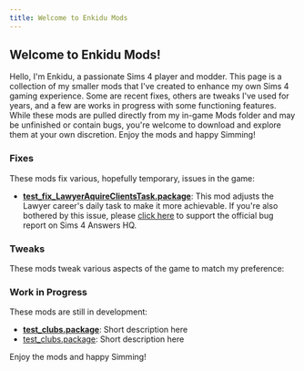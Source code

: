 ```yaml
---
title: Welcome to Enkidu Mods
---
```


## Welcome to Enkidu Mods! ##
Hello, I'm Enkidu, a passionate Sims 4 player and modder. This page is a collection of my smaller mods that I've created to enhance my own Sims 4 gaming experience. Some are recent fixes, others are tweaks I've used for years, and a few are works in progress with some functioning features. While these mods are pulled directly from my in-game Mods folder and may be unfinished or contain bugs, you're welcome to download and explore them at your own discretion. Enjoy the mods and happy Simming!

### Fixes ###

These mods fix various, hopefully temporary, issues in the game:

- [**test_fix_LawyerAquireClientsTask.package**](/mods/packages/test_fix_LawyerAquireClientsTask.package): This mod adjusts the Lawyer career's daily task to make it more achievable. If you're also bothered by this issue, please [click here](https://answers.ea.com/t5/General-Discussion/Is-there-a-benefit-to-representing-clients-in-the-lawyer-career/m-p/9718368/highlight/true#M39348) to support the official bug report on Sims 4 Answers HQ.


### Tweaks ###

These mods tweak various aspects of the game to match my preference:

### Work in Progress ###

These mods are still in development:

- [**test_clubs.package**](/mods/test_clubs): Short description here
- [test_clubs.package](./mods/test_clubs): Short description here

Enjoy the mods and happy Simming!

